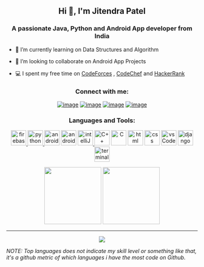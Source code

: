 <h2 align="center">Hi 👋, I'm Jitendra Patel</h2>

<h3 align="center">A passionate Java, Python and Android App developer from India</h3>
 

- 🌱 I’m currently learning on Data Structures and Algorithm
<!-- - 🔭 I’m currently learning ... -->
- 👯 I’m looking to collaborate on Android App Projects
<!-- - 🤔 I’m looking for help with ... -->
<!-- - 💬 Ask me about ...
- 📫 How to reach me: ...
- 😄 Pronouns: ...
- ⚡ Fun fact: ... -->
<!-- - 🌱 I’m currently android app developer @[TheStreamLiners](https://github.com/The-Streamliners) -->
- 💻 I spent my free time on [CodeForces](https://codeforces.com/profile/jeetu_48) , [CodeChef](https://www.codechef.com/users/jeetu_48) and [HackerRank](https://www.hackerrank.com/jitendrap1702)
<!-- - 👯 When I bored from coding , I keep myself busy in playing games and watching movies -->
<h3 align="center">Connect with me:</h3>
<div align="center">

[![image](https://img.shields.io/badge/LinkedIn-0077B5?style=for-the-badge&logo=linkedin&logoColor=white)](https://www.linkedin.com/in/jitendra-patel-0b898b192/)
[![image](https://img.shields.io/badge/Instagram-E4405F?style=for-the-badge&logo=instagram&logoColor=white)](https://www.instagram.com/jitendrapatelx03/)
[![image](https://img.shields.io/badge/Twitter-1DA1F2?style=for-the-badge&logo=twitter&logoColor=white)](https://twitter.com/Jitendr50879351)
[![image](https://img.shields.io/badge/Gmail-D14836?style=for-the-badge&logo=gmail&logoColor=white)](mailto:jitendrap1702@gmail.com)
  
</div>


<h3 align="center">Languages and Tools:</h3>
<p align="center"> <a href="https://firebase.google.com/" target="_blank"> <img src="https://www.vectorlogo.zone/logos/firebase/firebase-icon.svg" alt="firebase" width="40" height="40"/> </a> <a href="https://en.wikipedia.org/wiki/Python_(programming_language)" target="_blank"> <img src="https://www.vectorlogo.zone/logos/python/python-icon.svg" alt="python" width="40" height="40"/> </a>
<a href="https://en.wikipedia.org/wiki/Android_software_development" target="_blank"> <img src="https://www.vectorlogo.zone/logos/android/android-icon.svg" alt="android" width="40" height="40"/></a>
<a href="https://en.wikipedia.org/wiki/Java_(programming_language)" target="_blank"> <img src="https://www.vectorlogo.zone/logos/java/java-icon.svg" alt="android" width="40" height="40"/></a> 
<a href="https://en.wikipedia.org/wiki/IntelliJ_IDEA" target="_blank">  <img src="https://github.com/jitendrap1702/CDN/blob/main/ICONS/intellij.svg" alt="intelliJ" width="40" height="40"/>
</a> 
<a href="https://en.wikipedia.org/wiki/C%2B%2B" target="_blank"> <img src="https://github.com/jitendrap1702/CDN/blob/main/ICONS/c.svg" alt="C++" width="40" height="40"/></a>
<a href="https://en.wikipedia.org/wiki/C_(programming_language)" target="_blank"> <img src="https://cdn.iconscout.com/icon/free/png-64/c-programming-569564.png" alt="C" width="40" height="40"/></a>
<a href="https://en.wikipedia.org/wiki/HTML" target="_blank"> <img src="https://cdn.iconscout.com/icon/free/png-64/html-2752158-2284975.png" alt="html" width="40" height="40"/></a>
<a href="https://en.wikipedia.org/wiki/CSS" target="_blank"> <img src="https://cdn.iconscout.com/icon/free/png-64/css-131-722685.png" alt="css" width="40" height="40"/></a>
<a href="https://code.visualstudio.com/download" target="_blank"> <img src="https://cdn.iconscout.com/icon/free/png-64/visual-studio-code-1868941-1583105.png" alt="vsCode" width="40" height="40"/></a>
<a href="https://www.djangoproject.com/" target="_blank"> <img src="https://cdn.iconscout.com/icon/free/png-64/django-1-282754.png" alt="django" width="40" height="40"/></a>
<a href="https://en.wikipedia.org/wiki/Terminal" target="_blank"> <img src="https://cdn.iconscout.com/icon/premium/png-64-thumb/terminal-2229455-1858303.png" alt="terminal" width="40" height="40"/></a>
</p>


<!-- <a href="https://github.com/anuraghazra/github-readme-stats">
  <img align="center" src="https://github-readme-stats.vercel.app/api/top-langs/?username=jitendrap1702&theme=radical&hide=css,html,c,Jupyter Notebook" />
</a>

<a href="https://github.com/anuraghazra/github-readme-stats">
  <img align="center" src="https://github-readme-stats.vercel.app/api?username=jitendrap1702&count_private=true&show_icons=true&theme=radical&line_height=27&v=5" alt="Jitendra's github stats" />
</a> -->
<p align= "center">
  <img height= "150" src="https://github-readme-stats.vercel.app/api?username=jitendrap1702&theme=react&show_icons=true&include_all_commits=true" />
  <img height= "150" src="https://github-readme-stats.vercel.app/api/top-langs/?username=jitendrap1702&theme=react&layout=compact" />
</p>

------

<p align="center">  
     <img align="center" src="https://visitor-badge.laobi.icu/badge?page_id=jitendrap1702.visitor-badge"> 
</p>

<!-- [Jitendrap1702](https://github.com/Jitendrap1702)
 -->

*NOTE: Top languages does not indicate my skill level or something like that, it's a github metric of which languages i have the most code on Github.*
